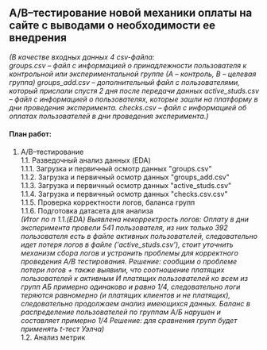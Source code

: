## A/B–тестирование новой механики оплаты на сайте с выводами о необходимости ее внедрения

*(В качестве входных данных 4 csv-файла:\
groups.csv – файл с информацией о принадлежности пользователя к контрольной или экспериментальной группе (А – контроль, B – целевая группа) 
groups_add.csv – дополнительный файл с пользователями, который прислали спустя 2 дня после передачи данных
active_studs.csv – файл с информацией о пользователях, которые зашли на платформу в дни проведения эксперимента. 
checks.csv – файл с информацией об оплатах пользователей в дни проведения эксперимента.)*


#### План работ: 

1. A/B–тестирование\
  1.1. Разведочный анализ данных (EDA)\
  1.1.1. Загрузка и первичный осмотр данных "groups.csv"\
  1.1.2. Загрузка и первичный осмотр данных "groups_add.csv"\
  1.1.3. Загрузка и первичный осмотр данных "active_studs.csv"\
  1.1.4. Загрузка и первичный осмотр данных "checks.csv.csv"\
  1.1.5. Проверка корректности логов, баланса групп\
  1.1.6. Подготовка датасета для анализа\
*(Итог по п 1.1.(EDA)
Выявлена некорректрость логов: Оплату в дни эксперимента провели 541 пользователя, из них только 392 пользователя есть в файле активных пользователей, следовательно идет потеря логов в файле ('active_studs.csv'), стоит уточнить механизм сбора логов и устранить проблемы для корректного проведения А/В тестирования.
Решение: сообщим о проблеме потери логов + также выявили, что соотношение платящих пользователей к активным И платящих пользователей ко всем из групп АБ примерно одинаково и равно 1/4, следовательно логи теряются равномерно (и платящих клиентов и не платящих), следовательно продолжаем анализ имеющихся данных.
Баланс в распределение пользователей по группам А/Б нарушен и составляет примерно 1/4
Решение: для сравнения групп будет применять t-тест Уэлча)*\
  1.2. Анализ метрик
